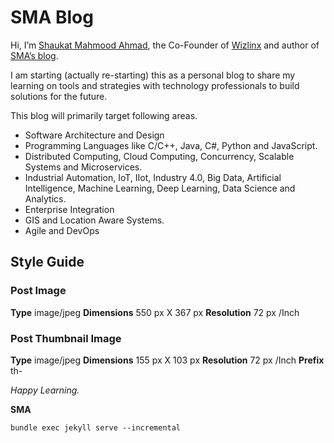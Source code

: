 # SMA Blog
Hi, I’m [Shaukat Mahmood Ahmad](https://www.linkedin.com/in/shaukat-mahmood-ahmad-b8123319/), the Co-Founder of [Wizlinx](https://www.wizlinx.com) and author of [SMA’s blog](https://www.sma.im).

I am starting (actually re-starting) this as a personal blog to share my learning on tools and strategies with technology professionals to build solutions for the future.

This blog will primarily target following areas.
-	Software Architecture and Design
-	Programming Languages like C/C++, Java, C#, Python and JavaScript.
-	Distributed Computing, Cloud Computing, Concurrency, Scalable Systems and Microservices.
-	Industrial Automation, IoT, IIot, Industry 4.0, Big Data, Artificial Intelligence, Machine Learning, Deep Learning, Data Science and Analytics.
-	Enterprise Integration
-	GIS and Location Aware Systems.
-	Agile and DevOps

## Style Guide

### Post Image
**Type** image/jpeg
**Dimensions** 550 px X 367 px
**Resolution** 72 px /Inch

### Post Thumbnail Image
**Type** image/jpeg
**Dimensions** 155 px X 103 px
**Resolution** 72 px /Inch
**Prefix** th-



 
_Happy Learning._

**SMA**
```
bundle exec jekyll serve --incremental
```
